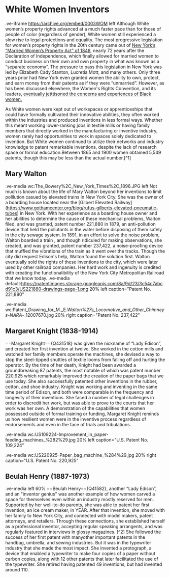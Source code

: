# White Women Inventors

.ve-iframe https://archive.org/embed/0003WOM left
Although White women’s property rights advanced at a much faster pace than for those of people of color (regardless of gender), White women still experienced a slow rise to legal protections and equality. The most progressive legislation for women’s property rights in the 20th century came out of [New York’s “Married Women’s Property Act” of 1848](https://en.wikipedia.org/wiki/Married_Women%27s_Property_Acts_in_the_United_States#cite_note-khan-8), nearly 72 years after the Declaration of Independence, which finally allowed for married women to conduct business on their own and own property in what was known as a “separate economy”. The pressure to pass this legislation in New York was led by Elizabeth Cady Stanton, Lucretia Mott, and many others. Only three years prior had New York even granted women the ability to own, protect, and earn money from their patents as if they were “unmarried”. However, as has been discussed elsewhere, the Women's Rights Convention, and its leaders, [eventually jetttisoned the concerns and experiences of Black women.](https://www.nps.gov/articles/black-women-and-the-fight-for-voting-rights.htm#:~:text=During%20the%2019th%20and%2020th,gain%20the%20right%20to%20vote)

As White women were kept out of workspaces or apprenticeships that could have formally cultivated their innovative abilities, they often worked within the industries and produced inventions in less formal ways. Whether this meant working lower-ranking jobs in textile mills or having family members that directly worked in the manufacturing or inventive industry, women rarely had opportunities to work in spaces solely dedicated to invention. But White women continued to utilize their networks and industry knowledge to patent remarkable inventions, despite the lack of research space or formal education.Between 1865 and 1900 women obtained 5,549 patents, though this may be less than the actual number.[^1]

## Mary Walton
.ve-media wc:The_Bowery%2C_New_York_Times%2C_1896.JPG left
Not much is known about the life of Mary Walton beyond her inventions to limit polllution casued by elevated trains in New York City. She was the owner of a boarding house located near the [Gilbert Elevated Railway] (https://www.gothamcenter.org/blog/rufus-gilberts-elevated-pneumatic-tubes) in New York. With her experience as a boarding house owner and her abilities to determine the cause of these mechanical problems, Walton filed, and was granted, patent number 221,880 in 1879,  an anti-pollution device that held the pollutants in the water before disposing of them safely in the city sewage system. In 1891, in an effort to solve the noise problem, Walton boarded a train , and though ridiculed for making observations, she created, and was granted, patent number 237,422, a noise-proofing device that muffled the vibrations of the train as it went over the tracks. Though the city did request Edison's help, Walton found the solution first.  Walton eventually sold the rights of these inventions to the city,  which were later used by other railroad companies. Her hard work and ingenuity is credited with creating the functionalibility of the New York City Metropolitan Railroad that we know today. 
.ve-media default:https://patentimages.storage.googleapis.com/8a/9d/23/3c54c7abcd91c3/US221880-drawings-page-1.png 20% left caption="Patent No. 221,880"

.ve-media wc:Patent_Drawing_for_M._E._Walton%27s_Locomotive_and_Other_Chimneys_-_NARA_-_12007670.jpg 20% right caption="Patent No. 237,422"

## Margaret Knight (1838-1914)
==Margaret Knight=={Q431518} was given the nickname of “Lady Edison”, and created her first invention at twelve. She worked in the cotton mills and watched her family members operate the machines, she devised a way to stop the steel-tipped shuttles of textile looms from falling off and hurting the operator. By the time of her death, Knight had been awarded a groundbreaking 87 patents, the most notable of which was patent number 220,925 which remarkably improved the creation of the paper bags that we use today. She also successfully patented other inventions in the rubber, cotton, and shoe industry. Knight was working and inventing in the same time period of Edison, and both were comparable in the frequency and longevity of their inventions. She faced a number of legal challenges in order to discredit her work, but was able to prove to the courts that her work was her own. A demonstration of the capabilities that women possessed outside of formal training or funding, Margaret Knight reminds us how resilient women were in the inventive process regardless of endorsements and even in the face of trials and tribulations. 

.ve-media wc:US109224-Improvement_in_paper-feeding_machines_%282%29.jpg 20% left caption="U.S. Patent No. 109,224"

.ve-media wc:US220925-Paper_bag_machine_%284%29.jpg 20% right caption="U.S. Patent No. 220,925"

## Beulah Henry (1887-1973)

.ve-media  left 60% 
==Beulah Henry=={Q41582}, another “Lady Edison”, and an "inventor genius" was another example of how women carved a space for themselves even within an industry mostly reserved for men. Supported by her well-to-do parents, she was able to patent her first invention, an ice cream maker, in YEAR. After that invention, she moved with her family to New York City, and connected with model makers, patent attorneys, and retailers. Through these connections, she established herself as a professional inventor, accepting regular speaking arrangents, and was regularly featured in interviews in glossy magazines. [^2] She followed the success of her first patent with manyother important patents in the handbag, umbrella, and sewing industries. But it was in the typewriter industry that she made the most impact. She  invented a protograph, a device that enabled a typewriter to make four copies of a paper without carbon copies, along with 12 other patents that later facilitated the use of the typewriter. She retired having patented 49 inventions, but had invented around 110.